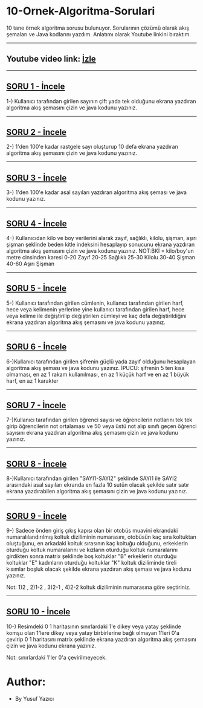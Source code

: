 # 10-Ornek-Algoritma-Sorulari

10 tane örnek algoritma sorusu bulunuyor. Sorularının çözümü olarak akış şemaları ve Java kodlarını yazdım. Anlatımı olarak Youtube linkini bıraktım.

----
## Youtube video link: [İzle](https://www.youtube.com/watch?v=PwRME46icF4) 

---

## [SORU 1 - İncele](https://github.com/yusufYAZICI155/10-Ornek-Algoritma-Sorulari/blob/main/Soru1.md)

1-) Kullanıcı tarafından girilen sayının çift yada tek olduğunu ekrana yazdıran algoritma akış şemasını çizin ve java kodunu yazınız.

---

## [SORU 2 - İncele](https://github.com/yusufYAZICI155/10-Ornek-Algoritma-Sorulari/blob/main/Soru2.md)

2-) 1'den 100'e kadar rastgele sayı oluşturup 10 defa ekrana yazdıran algoritma akış şemasını çizin ve java kodunu yazınız.

---

## [SORU 3 - İncele](https://github.com/yusufYAZICI155/10-Ornek-Algoritma-Sorulari/blob/main/Soru3.md)

3-) 1'den 100'e kadar asal sayıları yazdıran algoritma akış şeması ve java kodunu yazınız.

---

## [SORU 4 - İncele](https://github.com/yusufYAZICI155/10-Ornek-Algoritma-Sorulari/blob/main/Soru4.md)

4-) Kullanıcıdan kilo ve boy verilerini alarak zayıf, sağlıklı, kilolu, şişman, aşırı şişman şeklinde 
beden kitle indeksini hesaplayıp sonucunu ekrana yazdıran algoritma akış şemasını çizin ve java kodunu yazınız.
NOT:BKİ = kilo/boy'un metre cinsinden karesi
0-20		Zayıf
20-25		Sağlıklı
25-30		Kilolu
30-40		Şişman
40-60		Aşırı Şişman

---

## [SORU 5 - İncele](https://github.com/yusufYAZICI155/10-Ornek-Algoritma-Sorulari/blob/main/Soru5.md)

5-) Kullanıcı tarafından girilen cümlenin, kullanıcı tarafından girilen harf, hece veya kelimenin yerlerine yine kullanıcı tarafından girilen harf, hece veya kelime ile değiştirilip değiştirilen cümleyi ve kaç defa değiştirildiğini ekrana yazdıran algoritma akış şemasını ve java kodunu yazınız.

---

## [SORU 6 - İncele](https://github.com/yusufYAZICI155/10-Ornek-Algoritma-Sorulari/blob/main/Soru6.md)

6-)Kullanıcı tarafından girilen şifrenin güçlü yada zayıf olduğunu hesaplayan algoritma akış şeması ve java kodunu yazınız.
İPUCU: şifrenin 5 ten kısa olmaması, en az 1 rakam kullanılması, en az 1 küçük harf ve en az 1 büyük harf, en az 1 karakter

---

## [SORU 7 - İncele](https://github.com/yusufYAZICI155/10-Ornek-Algoritma-Sorulari/blob/main/Soru7.md)

7-)Kullanıcı tarafından girilen öğrenci sayısı ve öğrencilerin notlarını tek tek girip öğrencilerin not ortalaması ve 50 veya üstü not alıp sınıfı geçen öğrenci sayısını ekrana yazdıran algoritma akış şemasını çizin ve java kodunu yazınız.

---

## [SORU 8 - İncele](https://github.com/yusufYAZICI155/10-Ornek-Algoritma-Sorulari/blob/main/Soru8.md)

8-)Kullanıcı tarafından girilen "SAYI1-SAYI2" şeklinde SAYI1 ile SAYI2 arasındaki asal sayıları ekranda en fazla 10 sutün olacak şekilde satır satır ekrana yazdırabilen algoritma akış şemasını çizin ve java kodunu yazınız.


---

## [SORU 9 - İncele](https://github.com/yusufYAZICI155/10-Ornek-Algoritma-Sorulari/blob/main/Soru9.md)

9-) Sadece önden giriş çıkış kapısı olan bir otobüs muavini ekrandaki numaralılandırılmış koltuk diziliminin numarasını, otobüsün kaç sıra koltuktan oluştuğunu, en arkadaki koltuk sırasının kaç koltuğu olduğunu, erkeklerin oturduğu koltuk numaralarını ve kızların oturduğu koltuk numaralarını girdikten sonra matrix şeklinde boş koltuklar "B" erkeklerin oturduğu koltuklar "E" kadınların oturduğu
koltuklar "K" koltuk diziliminde tireli kısımlar boşluk olacak şekilde ekrana yazdıran akış şeması ve java kodunu yazınız.

Not: 1)2 , 2)1-2 , 3)2-1 , 4)2-2 koltuk diziliminin numarasına göre seçtiriniz. 

---

## [SORU 10 - İncele](https://github.com/yusufYAZICI155/10-Ornek-Algoritma-Sorulari/blob/main/Soru10.md)

10-) Resimdeki 0 1 haritasının sınırlardaki 1'e dikey veya yatay şeklinde komşu olan 1'lere dikey veya yatay birbirlerine bağlı olmayan 1'leri 0'a çevirip 0 1 haritasını matrix şeklinde ekrana yazdıran algoritma akış şemasını çizin ve java kodunu ekrana yazınız.

Not: sınırlardaki 1'ler 0'a çevirilmeyecek.


# Author:
* By Yusuf Yazıcı
